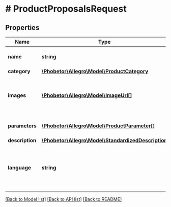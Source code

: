 # # ProductProposalsRequest

## Properties

Name | Type | Description | Notes
------------ | ------------- | ------------- | -------------
**name** | **string** | Suggested product name. |
**category** | [**\Phobetor\Allegro\Model\ProductCategory**](ProductCategory.md) |  |
**images** | [**\Phobetor\Allegro\Model\ImageUrl[]**](ImageUrl.md) | List of product images. At least one image is required. |
**parameters** | [**\Phobetor\Allegro\Model\ProductParameter[]**](ProductParameter.md) | List of product parameters. |
**description** | [**\Phobetor\Allegro\Model\StandardizedDescription**](StandardizedDescription.md) |  | [optional]
**language** | **string** | Language of provided product data (name, description, parameters&#39;s values). | [optional]

[[Back to Model list]](../../README.md#models) [[Back to API list]](../../README.md#endpoints) [[Back to README]](../../README.md)
